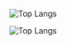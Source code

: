 
![Top Langs](https://github-readme-stats.vercel.app/api/top-langs/?username=Ametisto26&langs_count=5&layout=compact&theme=highcontrast)

![Top Langs](https://github-readme-stats.vercel.app/api?username=Ametisto26&count_private=true&layout=compact&show_icons=true&theme=dark)

<!---
- 👋 Hi, I’m @ametisto26
- 👀 I’m interested in ...
- 🌱 I’m currently learning ...
- 💞️ I’m looking to collaborate on ...
- 📫 How to reach me ...

ametisto26/ametisto26 is a ✨ special ✨ repository because its `README.md` (this file) appears on your GitHub profile.
You can click the Preview link to take a look at your changes.
--->
